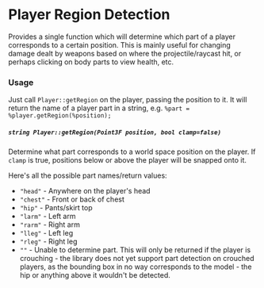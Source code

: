 # Player Region Detection

Provides a single function which will determine which part of a player corresponds to a certain position. This is mainly useful for changing damage dealt by weapons based on where the projectile/raycast hit, or perhaps clicking on body parts to view health, etc.

### Usage

Just call `Player::getRegion` on the player, passing the position to it. It will return the name of a player part in a string, e.g. `%part = %player.getRegion(%position);`

##### `string Player::getRegion(Point3F position, bool clamp=false)`

Determine what part corresponds to a world space position on the player. If `clamp` is true, positions below or above the player will be snapped onto it.

Here's all the possible part names/return values:

* `"head"` - Anywhere on the player's head
* `"chest"` - Front or back of chest
* `"hip"` - Pants/skirt top
* `"larm"` - Left arm
* `"rarm"` - Right arm
* `"lleg"` - Left leg
* `"rleg"` - Right leg
* `""` - Unable to determine part. This will only be returned if the player is crouching - the library does not yet support part detection on crouched players, as the bounding box in no way corresponds to the model - the hip or anything above it wouldn't be detected.
